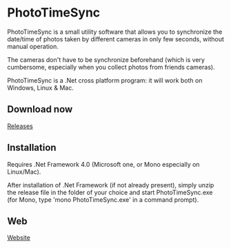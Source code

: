 PhotoTimeSync
=============

PhotoTimeSync is a small utility software that allows you to synchronize the date/time of photos taken by different cameras in only few seconds, without manual operation. 

The cameras don't have to be synchronize beforehand (which is very cumbersome, especially when you collect photos from friends cameras).

PhotoTimeSync is a .Net cross platform program: it will work both on Windows, Linux & Mac.

Download now
------------

[Releases](https://github.com/benoit74/PhotoTimeSync/releases/)

Installation
--------------------

Requires .Net Framework 4.0 (Microsoft one, or Mono especially on Linux/Mac).

After installation of .Net Framework (if not already present), simply unzip the release file in the folder of your choice and start PhotoTimeSync.exe (for Mono, type 'mono PhotoTimeSync.exe' in a command prompt).

Web
---------

[Website](http://phototimesync.oviles.info)

